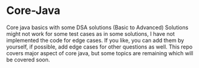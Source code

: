 # Core-Java
Core java basics with some DSA solutions (Basic to Advanced)
Solutions might not work for some test cases as in some solutions, I have not implemented the code for edge cases. 
If you like, you can add them by yourself, if possible, add edge cases for other questions as well.
This repo covers major aspect of core java, but some topics are remaining which will be covered soon.
